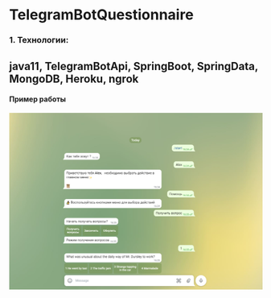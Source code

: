 # TelegramBotQuestionnaire
### 1. Технологии:
java11, TelegramBotApi, SpringBoot, SpringData, MongoDB, Heroku, ngrok
-
#### Пример работы
<img src="src/main/resources/static/images/BotInf1.png">
